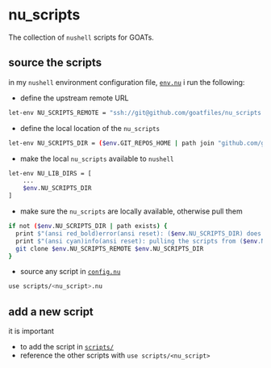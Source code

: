 # nu_scripts
The collection of `nushell` scripts for GOATs.

## source the scripts
in my `nushell` environment configuration file,
[`env.nu`](https://github.com/goatfiles/dotfiles/blob/main/.config/nushell/env.nu)
i run the following:

- define the upstream remote URL
```bash
let-env NU_SCRIPTS_REMOTE = "ssh://git@github.com/goatfiles/nu_scripts.git"
```
- define the local location of the `nu_scripts`
```bash
let-env NU_SCRIPTS_DIR = ($env.GIT_REPOS_HOME | path join "github.com/goatfiles/nu_scripts")
```
- make the local `nu_scripts` available to `nushell`
```bash
let-env NU_LIB_DIRS = [
    ...
    $env.NU_SCRIPTS_DIR
]
```
- make sure the `nu_scripts` are locally available, otherwise pull them
```bash
if not ($env.NU_SCRIPTS_DIR | path exists) {
  print $"(ansi red_bold)error(ansi reset): ($env.NU_SCRIPTS_DIR) does not exist..."
  print $"(ansi cyan)info(ansi reset): pulling the scripts from ($env.NU_SCRIPTS_REMOTE)..."
  git clone $env.NU_SCRIPTS_REMOTE $env.NU_SCRIPTS_DIR
}
```
- source any script in
[`config.nu`](https://github.com/goatfiles/dotfiles/blob/main/.config/nushell/config.nu)
```bash
use scripts/<nu_script>.nu
```

## add a new script
it is important
- to add the script in [`scripts/`](scripts)
- reference the other scripts with `use scripts/<nu_script>`
